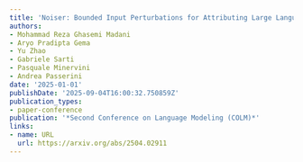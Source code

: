```yaml
---
title: 'Noiser: Bounded Input Perturbations for Attributing Large Language Models'
authors:
- Mohammad Reza Ghasemi Madani
- Aryo Pradipta Gema
- Yu Zhao
- Gabriele Sarti
- Pasquale Minervini
- Andrea Passerini
date: '2025-01-01'
publishDate: '2025-09-04T16:00:32.750859Z'
publication_types:
- paper-conference
publication: '*Second Conference on Language Modeling (COLM)*'
links:
- name: URL
  url: https://arxiv.org/abs/2504.02911
---
```

